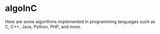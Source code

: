 # algoInC
Here are some algorithms implemented in programming languages such as C, C++, Java, Python, PHP, and more.
